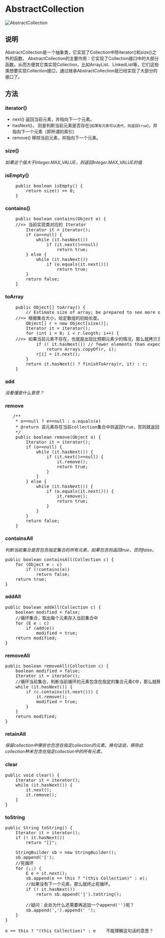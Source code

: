 # AbstractCollection #

![AbstractCollection](http://i.imgur.com/By2WpAW.png)

## 说明 ##

AbstractCollection是一个抽象类，它实现了Collection中除iterator()和size()之外的函数。
AbstractCollection的主要作用：它实现了Collection接口中的大部分函数。从而方便其它类实现Collection，比如ArrayList、LinkedList等，它们这些类想要实现Collection接口，通过继承AbstractCollection就已经实现了大部分的接口了。


## 方法 ##

### iterator() ###

- next() 返回当前元素，并指向下一个元素。
- hasNext()， 则是判断当前元素是否存在(`如果有元素可以迭代，则返回true`)，并指向下一个元素（即所谓的索引）
- remove() 移除当前元素，并指向下一个元素。


### size() ###

*如果这个值大于Integer.MAX_VALUE，则返回Integer.MAX_VALUE的值*

### isEmpty() ###
<pre>
    public boolean isEmpty() {
        return size() == 0;
    }
</pre>

### contains() ###

<pre>
    public boolean contains(Object o) {
	//=> 当前实现类对应的 Iterator
        Iterator<E> it = iterator();
        if (o==null) {
            while (it.hasNext())
                if (it.next()==null)
                    return true;
        } else {
            while (it.hasNext())
                if (o.equals(it.next()))
                    return true;
        }
        return false;
    }
</pre>

### toArray ###

<pre>
    public Object[] toArray() {
        // Estimate size of array; be prepared to see more or fewer elements
	//=> 根据集合大小，给定数组的初始长度。
        Object[] r = new Object[size()];
        Iterator<E> it = iterator();
        for (int i = 0; i < r.length; i++) {
	//=> 如果当前元素不存在，也就是出现比预期元素少的情况，那么就拷贝当前长度的数组返回。
            if (! it.hasNext()) // fewer elements than expected
                return Arrays.copyOf(r, i);
            r[i] = it.next();
        }
        return it.hasNext() ? finishToArray(r, it) : r;
    }
</pre>

### add ###

*没看懂是什么意思？*


### remove ###

<pre>
   /**
    * o==null ? e==null : o.equals(e)
    * @return 该元素存在当前collection集合中则返回true，否则就返回false。
    */
    public boolean remove(Object o) {
        Iterator<E> it = iterator();
        if (o==null) {
            while (it.hasNext()) {
                if (it.next()==null) {
                    it.remove();
                    return true;
                }
            }
        } else {
            while (it.hasNext()) {
                if (o.equals(it.next())) {
                    it.remove();
                    return true;
                }
            }
        }
        return false;
    }
</pre>


### containsAll ###
*判断当前集合是否包含指定集合的所有元素，如果包含则返回true，否则false。*

<pre>
public boolean containsAll(Collection<?> c) {
    for (Object e : c)
        if (!contains(e))
            return false;
    return true;
}
</Pre>

### addAll ###

<pre>
public boolean addAll(Collection<? extends E> c) {
    boolean modified = false;
    //循环集合，取出每个元素存入当前集合中
    for (E e : c)
        if (add(e))
            modified = true;
    return modified;
}
</pre>


### removeAll ###

<pre>
public boolean removeAll(Collection<?> c) {
    boolean modified = false;
    Iterator<?> it = iterator();
    //循环当前集合，判断当前循环的元素包含在指定的集合元素C中，那么就移除当前集合中的这个元素。
    while (it.hasNext()) {
        if (c.contains(it.next())) {
            it.remove();
            modified = true;
        }
    }
    return modified;
}
</pre>

### retainAll ###
*保留collection中哪些也包含在指定collection的元素。换句话说，移除此collection种未包含在指定collection中的所有元素。*


### clear ###

<pre>
public void clear() {
    Iterator<E> it = iterator();
    while (it.hasNext()) {
        it.next();
        it.remove();
    }
}
</pre>

### toString ###

<pre>
public String toString() {
    Iterator<E> it = iterator();
    if (! it.hasNext())
        return "[]";

    StringBuilder sb = new StringBuilder();
    sb.append('[');
    //死循环
    for (;;) {
        E e = it.next();
        sb.append(e == this ? "(this Collection)" : e);
        //如果没有下一个元素，那么就终止死循环。
        if (! it.hasNext())
            return sb.append(']').toString();

        //疑问：此处为什么还需要再追加一个append('')呢？
        sb.append(',').append(' ');
    }
}

e == this ? "(this Collection)" : e    不能理解这句话的意思？
</pre>
